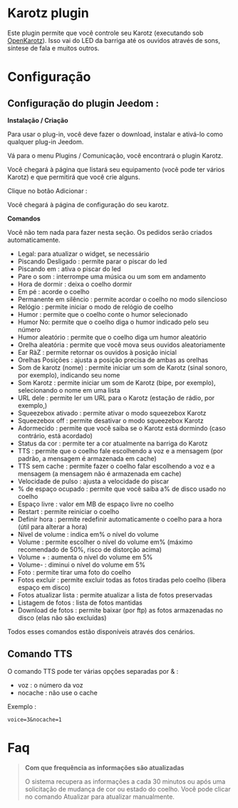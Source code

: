 # Karotz plugin

Este plugin permite que você controle seu Karotz (executando sob [OpenKarotz](http://www.openkarotz.org/)). Isso vai do LED da barriga até os ouvidos através de sons, síntese de fala e muitos outros.

# Configuração 

## Configuração do plugin Jeedom : 

**Instalação / Criação**

Para usar o plug-in, você deve fazer o download, instalar e ativá-lo como qualquer plug-in Jeedom.

Vá para o menu Plugins / Comunicação, você encontrará o plugin Karotz.

Você chegará à página que listará seu equipamento (você pode ter vários Karotz) e que permitirá que você crie alguns.

Clique no botão Adicionar :

Você chegará à página de configuração do seu karotz.

**Comandos**

Você não tem nada para fazer nesta seção. Os pedidos serão criados automaticamente.

-   Legal: para atualizar o widget, se necessário
-   Piscando Desligado : permite parar o piscar do led
-   Piscando em : ativa o piscar do led
-   Pare o som : interrompe uma música ou um som em andamento
-   Hora de dormir : deixa o coelho dormir
-   Em pé : acorde o coelho
-   Permanente em silêncio : permite acordar o coelho no modo silencioso
-   Relógio : permite iniciar o modo de relógio de coelho
-   Humor : permite que o coelho conte o humor selecionado
-   Humor No: permite que o coelho diga o humor indicado pelo seu número
-   Humor aleatório : permite que o coelho diga um humor aleatório
-   Orelha aleatória : permite que você mova seus ouvidos aleatoriamente
-   Ear RàZ : permite retornar os ouvidos à posição inicial
-   Orelhas Posições : ajusta a posição precisa de ambas as orelhas
-   Som de karotz (nome) : permite iniciar um som de Karotz (sinal sonoro, por exemplo), indicando seu nome
-   Som Karotz : permite iniciar um som de Karotz (bipe, por exemplo), selecionando o nome em uma lista
-   URL dele : permite ler um URL para o Karotz (estação de rádio, por exemplo,)
-   Squeezebox ativado : permite ativar o modo squeezebox Karotz
-   Squeezebox off : permite desativar o modo squeezebox Karotz
-   Adormecido : permite que você saiba se o Karotz está dormindo (caso contrário, está acordado)
-   Status da cor : permite ter a cor atualmente na barriga do Karotz
-   TTS : permite que o coelho fale escolhendo a voz e a mensagem (por padrão, a mensagem é armazenada em cache)
-   TTS sem cache : permite fazer o coelho falar escolhendo a voz e a mensagem (a mensagem não é armazenada em cache)
-   Velocidade de pulso : ajusta a velocidade do piscar
-   % de espaço ocupado : permite que você saiba a% de disco usado no coelho
-   Espaço livre : valor em MB de espaço livre no coelho
-   Restart : permite reiniciar o coelho
-   Definir hora : permite redefinir automaticamente o coelho para a hora (útil para alterar a hora)
-   Nível de volume : indica em% o nível do volume
-   Volume : permite escolher o nível do volume em% (máximo recomendado de 50%, risco de distorção acima)
-   Volume + : aumenta o nível do volume em 5%
-   Volume- : diminui o nível do volume em 5%
-   Foto : permite tirar uma foto do coelho
-   Fotos excluir : permite excluir todas as fotos tiradas pelo coelho (libera espaço em disco)
-   Fotos atualizar lista : permite atualizar a lista de fotos preservadas
-   Listagem de fotos : lista de fotos mantidas
-   Download de fotos : permite baixar (por ftp) as fotos armazenadas no disco (elas não são excluídas)

Todos esses comandos estão disponíveis através dos cenários.

## Comando TTS 

O comando TTS pode ter várias opções separadas por & :

-   voz : o número da voz
-   nocache : não use o cache

Exemplo :

``voice=3&nocache=1``

# Faq 

>**Com que frequência as informações são atualizadas**
>
>O sistema recupera as informações a cada 30 minutos ou após uma solicitação de mudança de cor ou estado do coelho. Você pode clicar no comando Atualizar para atualizar manualmente.
